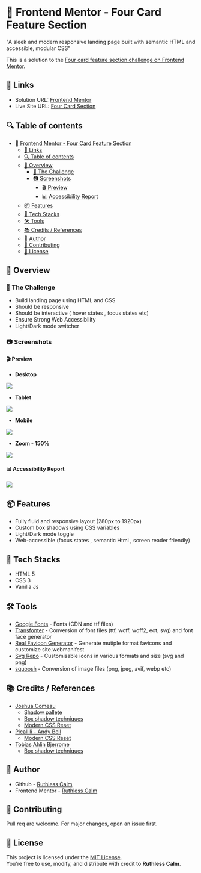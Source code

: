 # 🚀 Frontend Mentor - Four Card Feature Section
"A sleek and modern responsive landing page built with semantic HTML and accessible, modular CSS"

This is a solution to the [Four card feature section challenge on Frontend Mentor](https://www.frontendmentor.io/challenges/four-card-feature-section-weK1eFYK).

## 🔗 Links 
- Solution URL: [Frontend Mentor]()
- Live Site URL: [Four Card Section]()

## 🔍 Table of contents

- [🚀 Frontend Mentor - Four Card Feature Section](#-frontend-mentor---four-card-feature-section)
  - [🔗 Links](#-links)
  - [🔍 Table of contents](#-table-of-contents)
  - [📔 Overview](#-overview)
    - [🎯 The Challenge](#-the-challenge)
    - [📷 Screenshots](#-screenshots)
      - [🎬 Preview](#-preview)
      - [📊 Accessibility Report](#-accessibility-report)
  - [📦 Features](#-features)
  - [📌 Tech Stacks](#-tech-stacks)
  - [🛠️ Tools](#️-tools)
  - [📚 Credits /  References](#-credits---references)
  - [👤 Author](#-author)
  - [🤝 Contributing](#-contributing)
  - [📄 License](#-license)
    

## 📔 Overview

### 🎯 The Challenge

- Build landing page using HTML and CSS
- Should be responsive
- Should be interactive ( hover states , focus states etc)
- Ensure Strong Web Accessibility
- Light/Dark mode switcher

### 📷 Screenshots

#### 🎬 Preview

- **Desktop** 

![](screenshots/preview-desktop.webp)

- **Tablet** 

![](screenshots/preview-tablet.webp)

- **Mobile** 

![](screenshots/preview-mobile.webp)

- **Zoom - 150%**

![](screenshots/preview-zoom.webp)

#### 📊 Accessibility Report

![](screenshots/Accessibility-report.webp)

## 📦 Features

- Fully fluid and responsive layout (280px to 1920px)
- Custom box shadows using CSS variables
- Light/Dark mode toggle
- Web-accessible (focus states , semantic Html , screen reader friendly)

## 📌 Tech Stacks

- HTML 5
- CSS 3
- Vanilla Js

## 🛠️ Tools

- [Google Fonts](https://fonts.google.com/?preview.text=Nature) - Fonts (CDN and ttf files)
- [Transfonter](https://transfonter.org/) - Conversion of font files (ttf, woff, woff2, eot, svg) and font face generator
- [Real Favicon Generator](https://realfavicongenerator.net) - Generate mutiple format favicons and customize site.webmanifest
- [Svg Repo](https://www.svgrepo.com/) - Customisable icons in various formats and size (svg and png)
- [squoosh](https://squoosh.app/) - Conversion of image files (png, jpeg, avif, webp etc)

## 📚 Credits /  References

- [Joshua Comeau](https://www.joshwcomeau.com/)
    - [Shadow pallete](https://www.joshwcomeau.com/shadow-palette/)
    - [Box shadow techniques](https://www.joshwcomeau.com/css/designing-shadows/)
    - [Modern CSS Reset](https://www.joshwcomeau.com/css/custom-css-reset/)
- [Picallili - Andy Bell](https://piccalil.li/author/andy-bell/)
    - [Modern CSS Reset](https://piccalil.li/blog/a-more-modern-css-reset/)
- [Tobias Ahlin Bjerrome](https://tobiasahlin.com/)
    - [Box shadow techniques](https://tobiasahlin.com/blog/layered-smooth-box-shadows/)

## 👤 Author

- Github - [Ruthless Calm](https://github.com/ruthless-calm)
- Frontend Mentor - [Ruthless Calm](https://www.frontendmentor.io/profile/ruthless-calm)

## 🤝 Contributing

Pull req are welcome. For major changes, open an issue first.

## 📄 License

This project is licensed under the [MIT License](../LICENSE).  
You're free to use, modify, and distribute with credit to **Ruthless Calm**.